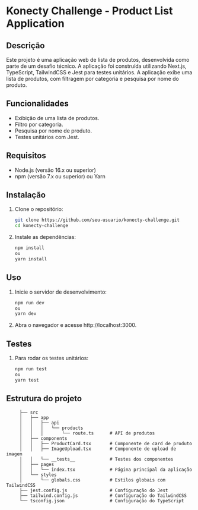 # Konecty Challenge - Product List Application

## Descrição

Este projeto é uma aplicação web de lista de produtos, desenvolvida como parte de um desafio técnico. A aplicação foi construída utilizando Next.js, TypeScript, TailwindCSS e Jest para testes unitários. A aplicação exibe uma lista de produtos, com filtragem por categoria e pesquisa por nome do produto.

## Funcionalidades

- Exibição de uma lista de produtos.
- Filtro por categoria.
- Pesquisa por nome de produto.
- Testes unitários com Jest.

## Requisitos

- Node.js (versão 16.x ou superior)
- npm (versão 7.x ou superior) ou Yarn

## Instalação

1. Clone o repositório:

   ```bash
   git clone https://github.com/seu-usuario/konecty-challenge.git
   cd konecty-challenge

2. Instale as dependências:

      ```bash
      npm install
      ou
      yarn install

## Uso

1. Inicie o servidor de desenvolvimento:

      ````bash
      npm run dev
      ou
      yarn dev

2. Abra o navegador e acesse http://localhost:3000.

## Testes

1. Para rodar os testes unitários:

      ````bash
      npm run test
      ou
      yarn test

## Estrutura do projeto

         ├── src
         │   ├── app
         │   │   ├── api
         │   │   │   └── products
         │   │   │       └── route.ts      # API de produtos
         │   ├── components
         │   │   ├── ProductCard.tsx       # Componente de card de produto
         │   │   ├── ImageUpload.tsx       # Componente de upload de imagem
         │   │   └── __tests__             # Testes dos componentes
         │   ├── pages
         │   │   └── index.tsx             # Página principal da aplicação
         │   └── styles
         │       └── globals.css           # Estilos globais com TailwindCSS
         ├── jest.config.js                # Configuração do Jest
         ├── tailwind.config.js            # Configuração do TailwindCSS
         └── tsconfig.json                 # Configuração do TypeScript


